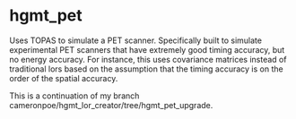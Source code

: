# hgmt_pet
Uses TOPAS to simulate a PET scanner. Specifically built to simulate experimental PET scanners that have extremely good timing accuracy, but no energy accuracy. For instance, this uses covariance matrices instead of traditional lors based on the assumption that the timing accuracy is on the order of the spatial accuracy.

This is a continuation of my branch cameronpoe/hgmt_lor_creator/tree/hgmt_pet_upgrade.
